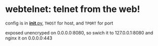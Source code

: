 # webtelnet: telnet from the web!

config is in [__init__.py](webtelnet/__init__.py), `THOST` for host, and `TPORT` for port

exposed unencryped on 0.0.0.0:8080, so swich it to 127.0.0.1:8080 and nginx it on 0.0.0.0:443